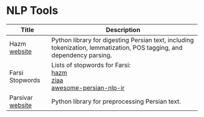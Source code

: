 # NLP Tools

| Title | Description |
| ----- | ----------- |
| Hazm<br>[website](https://github.com/sobhe/hazm) | Python library for digesting Persian text, including tokenization, lemmatization, POS tagging, and dependency parsing. |
| Farsi Stopwords  | Lists of stopwords for Farsi: <br> [hazm](https://github.com/sobhe/hazm/blob/master/hazm/data/stopwords.dat) <br> [ziaa](https://github.com/ziaa/Persian-stopwords-collection) <br> [awesome-persian-nlp-ir](https://github.com/mhbashari/awesome-persian-nlp-ir/blob/master/stopwords.txt) |
| Parsivar<br>[website](https://github.com/ICTRC/Parsivar) | Python library for preprocessing Persian text. |